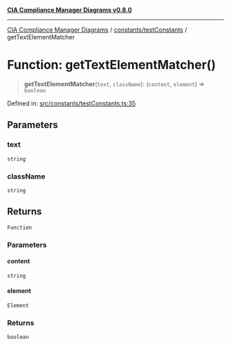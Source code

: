 [**CIA Compliance Manager Diagrams v0.8.0**](../../../README.md)

***

[CIA Compliance Manager Diagrams](../../../modules.md) / [constants/testConstants](../README.md) / getTextElementMatcher

# Function: getTextElementMatcher()

> **getTextElementMatcher**(`text`, `className`): (`content`, `element`) => `boolean`

Defined in: [src/constants/testConstants.ts:35](https://github.com/Hack23/cia-compliance-manager/blob/ab84d120f6a49e6faf7bc7924811e0da9b635211/src/constants/testConstants.ts#L35)

## Parameters

### text

`string`

### className

`string`

## Returns

`Function`

### Parameters

#### content

`string`

#### element

`Element`

### Returns

`boolean`
